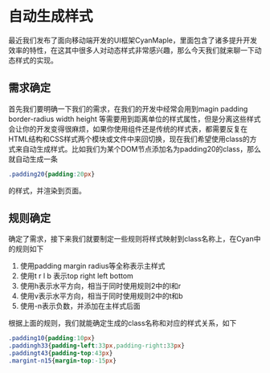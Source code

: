 # 自动生成样式

最近我们发布了面向移动端开发的UI框架CyanMaple，里面包含了诸多提升开发效率的特性，在这其中很多人对动态样式非常感兴趣，那么今天我们就来聊一下动态样式的实现。

## 需求确定

首先我们要明确一下我们的需求，在我们的开发中经常会用到magin padding border-radius width height 等需要用到距离单位的样式属性，但是分离这些样式会让你的开发变得很麻烦，如果你使用组件还是传统的样式表，都需要反复在HTML结构和CSS样式两个模块或文件中来回切换，现在我们希望使用class的方式来自动生成样式。比如我们为某个DOM节点添加名为padding20的class，那么就自动生成一条

```css
.padding20{padding:20px}
```

的样式，并渲染到页面。

## 规则确定

确定了需求，接下来我们就要制定一些规则将样式映射到class名称上，在Cyan中的规则如下

1. 使用padding margin radius等全称表示主样式
2. 使用t r l b 表示top right left bottom
3. 使用h表示水平方向，相当于同时使用规则2中的l和r
4. 使用v表示水平方向，相当于同时使用规则2中的t和b
5. 使用-n表示负数，并添加在主样式后面

根据上面的规则，我们就能确定生成的class名称和对应的样式关系，如下

```css
.padding10{padding:10px}
.paddingh33{padding-left:33px,padding-right:33px}
.paddingt43{padding-top:43px}
.margint-n15{margin-top:-15px}
```



